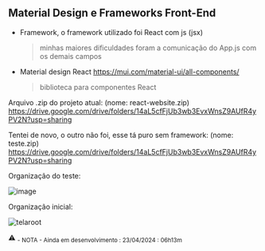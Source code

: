 ## Material Design e Frameworks Front-End
- Framework, o framework utilizado foi React com js (jsx)
  > minhas maiores dificuldades foram a comunicação do App.js com os demais campos

- Material design React
https://mui.com/material-ui/all-components/
  > biblioteca para componentes React

Arquivo .zip do projeto atual: (nome: react-website.zip)
[https://drive.google.com/drive/folders/14aL5cfFjUb3wb3EvxWnsZ9AUfR4yPV2N?usp=sharing
](https://drive.google.com/file/d/1Trl_cwRi6-43twO0V9zUpFLS5yPu_wLi/view?usp=drive_link)

Tentei de novo, o outro não foi, esse tá puro sem framework: (nome: teste.zip)
[https://drive.google.com/drive/folders/14aL5cfFjUb3wb3EvxWnsZ9AUfR4yPV2N?usp=sharing
](https://drive.google.com/file/d/1xFSNMsh5K3K-lF9deUppUkJ46LP2UKS3/view?usp=drive_link)


Organização do teste:

![image](https://github.com/Klegin/cbweb/assets/79160178/68adf577-53b1-4481-bba1-361eaeed78d0)




Organização inicial:

![telaroot](https://github.com/Klegin/cbweb/assets/79160178/386f7d45-bb10-404f-94a0-36d660322492)

⚠️ <sub> - NOTA - 
Ainda em desenvolvimento : 23/04/2024 : 06h13m
</sub>
